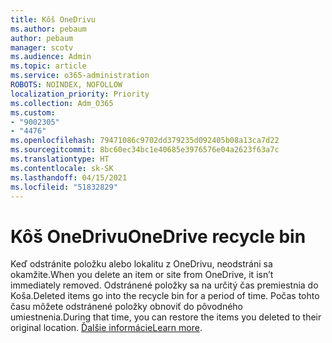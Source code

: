 ```yaml
---
title: Kôš OneDrivu
ms.author: pebaum
author: pebaum
manager: scotv
ms.audience: Admin
ms.topic: article
ms.service: o365-administration
ROBOTS: NOINDEX, NOFOLLOW
localization_priority: Priority
ms.collection: Adm_O365
ms.custom:
- "9002305"
- "4476"
ms.openlocfilehash: 79471086c9702dd379235d092405b08a13ca7d22
ms.sourcegitcommit: 8bc60ec34bc1e40685e3976576e04a2623f63a7c
ms.translationtype: HT
ms.contentlocale: sk-SK
ms.lasthandoff: 04/15/2021
ms.locfileid: "51832829"
---
```

# <a name="onedrive-recycle-bin"></a><span data-ttu-id="ac469-102">Kôš OneDrivu</span><span class="sxs-lookup"><span data-stu-id="ac469-102">OneDrive recycle bin</span></span>

<span data-ttu-id="ac469-103">Keď odstránite položku alebo lokalitu z OneDrivu, neodstráni sa okamžite.</span><span class="sxs-lookup"><span data-stu-id="ac469-103">When you delete an item or site from OneDrive, it isn’t immediately removed.</span></span> <span data-ttu-id="ac469-104">Odstránené položky sa na určitý čas premiestnia do Koša.</span><span class="sxs-lookup"><span data-stu-id="ac469-104">Deleted items go into the recycle bin for a period of time.</span></span> <span data-ttu-id="ac469-105">Počas tohto času môžete odstránené položky obnoviť do pôvodného umiestnenia.</span><span class="sxs-lookup"><span data-stu-id="ac469-105">During that time, you can restore the items you deleted to their original location.</span></span> <span data-ttu-id="ac469-106">[Ďalšie informácie](https://support.office.com/article/restore-deleted-files-or-folders-in-onedrive-949ada80-0026-4db3-a953-c99083e6a84f?ui=en-US&rs=en-US&ad=US)</span><span class="sxs-lookup"><span data-stu-id="ac469-106">[Learn more](https://support.office.com/article/restore-deleted-files-or-folders-in-onedrive-949ada80-0026-4db3-a953-c99083e6a84f?ui=en-US&rs=en-US&ad=US).</span></span>
